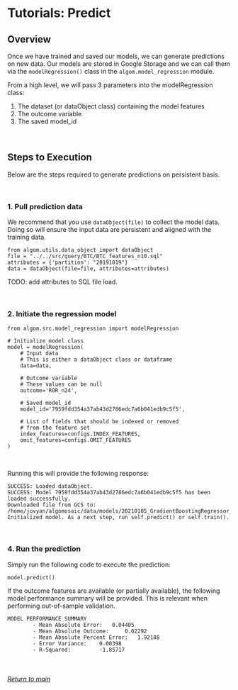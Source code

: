 # Tutorials: Predict


## Overview
Once we have trained and saved our models, we can generate predictions on 
new data. Our models are stored in Google Storage and we can call 
them via the `modelRegression()` class in the `algom.model_regression` module.

From a high level, we will pass 3 parameters into the modelRegression class:

1. The dataset (or dataObject class) containing the model features
2. The outcome variable
3. The saved model_id 

<br>

## Steps to Execution

Below are the steps required to generate predictions on persistent basis.

<br>

### 1. Pull prediction data

We recommend that you use `dataObject(file)` to collect the
model data. Doing so will ensure the input data are persistent and aligned with the
training data.

```
from algom.utils.data_object import dataObject
file = "../../src/query/BTC/BTC_features_n10.sql"
attributes = {'partition': "20191019"}
data = dataObject(file=file, attributes=attributes)
```

TODO: add attributes to SQL file load.


<br>


### 2. Initiate the regression model

```
from algom.src.model_regression import modelRegression

# Initialize model class
model = modelRegression(
    # Input data
    # This is either a dataObject class or dataframe
    data=data,

    # Outcome variable
    # These values can be null 
    outcome='ROR_n24',

    # Saved model_id
    model_id='7959fdd354a37ab43d2786edc7a6b041edb9c5f5',

    # List of fields that should be indexed or removed
    # from the feature set
    index_features=configs.INDEX_FEATURES, 
    omit_features=configs.OMIT_FEATURES
)
```

<br>

Running this will provide the following response:

```
SUCCESS: Loaded dataObject.
SUCCESS: Model 7959fdd354a37ab43d2786edc7a6b041edb9c5f5 has been loaded successfully.
Downloaded file from GCS to: /home/jovyan/algomosaic/data/models/20210105_GradientBoostingRegressor_7959fdd354a37ab43d2786edc7a6b041edb9c5f5.pickle
Initialized model. As a next step, run self.predict() or self.train().
```

<br>


### 4. Run the prediction

Simply run the following code to execute the prediction:

```
model.predict()
```

If the outcome features are available (or partially available), the following
model performance summary will be provided. This is relevant when performing
out-of-sample validation.

```
MODEL PERFORMANCE SUMMARY
        - Mean Absolute Error:	 0.04405
        - Mean Absolute Outcome:	 0.02292
        - Mean Absolute Percent Error:	 1.92188
        - Error Variance:	 0.00398
        - R-Squared:		 -1.85717
``` 

<br>

###### [Return to main](https://github.com/algomosaic/algom-trading/blob/master/docs/tutorials/tutorials.md)
